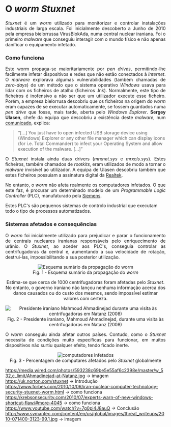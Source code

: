 
# O *worm Stuxnet*

<p align = "justify">
<i>Stuxnet</i> é um <i>worm</i> utilizado para monitorizar e controlar instalações industriais de larga escala. Foi inicialmente descoberto a Junho de 2010 pela empresa bielorrussa VirusBlokAda, numa central nuclear iraniana. Foi o primeiro <i>malware</i> que conseguiu interagir com o mundo físico e não apenas danificar o equipamento infetado.
</p>

### Como funciona

<p align = "justify">
Este worm propaga-se maioritariamente por <i>pen drives</i>, permitindo-lhe facilmente infetar dispositivos e redes que não estão conectados à <i>Internet</i>. O <i>malware</i> explorava algumas vulnerabilidades (também chamadas de <i>zero-days</i>) de um método que o sistema operativo <i>Windows</i> usava para lidar com os ficheiros de atalho (ficheiros .lnk). Normalmente, este tipo de ficheiros é inofensivo a não ser que um utilizador execute esse ficheiro. Porém, a empresa bielorrusa descobriu que os ficheiros na origem do <i>worm</i> eram capazes de se executar automaticamente, se fossem guardados numa <i>pen drive</i> que fosse, mais tarde, aberta pelo <i>Windows Explorer</i>. <b>Sergey Ulasen</b>, chefe da equipa que descobriu a existência deste <i>malware</i>, num <a href=http://anti-virus.by/en/tempo.shtml> comunicado</a>, explica:
</p>

> “[...] You just have to open infected USB storage device using (Windows) Explorer or any other file manager which can display icons (for i.e. Total Commander) to infect your Operating System and allow execution of the malware. [...]”

<p align = "justify">
O <i>Stuxnet</i> instala ainda duas drivers (<i>mrxnet.sys</i> e <i>mrxcls.sys</i>). Estes ficheiros, também chamados de <i>rootkits</i>, eram utilizados de modo a tornar o <i>malware</i> invisível ao utilizador. A equipa de Ulasen descobriu também que estes ficheiros possuiam a assinatura digital da <a href=http://www.realtek.com/> Realtek</a>.
</p>

<p align = "justify">
No entanto, o <i>worm</i> não afeta realmente os computadores infetados. O que este faz, é procurar um determinado modelo de um <i>Programmable Logic Controller</i> (PLC), manufaturado pela <a href=https://www.siemens.com/global/en/home.html> Siemens</a>.
</p>

Estes PLC's são pequenos sistemas de controlo industrial que executam todo o tipo de processos automatizados.

### Sistemas afetados e consequências

<p align = "justify">
O <i>worm</i> foi inicialmente utilizado para prejudicar e parar o funcionamento de centrais nucleares iranianas responsáveis pelo enriquecimento de urânio. O <i>Stuxnet</i>, ao aceder aos PLC's, conseguia controlar as centrifugadoras da central e, aumentando a sua velocidade de rotação, destrui-las, impossibilitando a sua posterior utilização. 
  
<p align="center">
 <img src="http://www.extremetech.com/wp-content/uploads/2015/03/Stuxnet.jpg"  alt = "Esquema sumário da propagação do worm">
  <br>
  Fig. 1 - Esquema sumário da propagação do <i>worm</i>
</p>  

<p align="center">
Estima-se que cerca de 1000 centrifugadoras foram afetadas pelo <i>Stuxnet</i>. No entanto, o governo iraniano não lançou nenhuma informação acerca dos danos  causados ou do custo dos mesmos, sendo impossível estimar valores com certeza.
</p>

<p align="center">
 <img src="https://media.wired.com/photos/593238c69be5e55af6c2398e/master/w_532,c_limit/Ahmadinejad-at-Natanz.jpg"  alt = "Presidente iraniano Mahmoud Ahmadinejad durante uma visita às centrifugadoras em Natanz (2008)">
  <br>
  Fig. 2 - Presidente iraniano, Mahmoud Ahmadinejad, durante uma visita às centrifugadoras em Natanz (2008)
</p>

<p align="justify">
  O <i>worm</i> conseguiu ainda afetar outros países. Contudo, como o <i>Stuxnet</i> necessita de condições muito específicas para funcionar, em muitos dispositivos não surtiu qualquer efeito, tendo ficado inerte. 
</p>

<p align="center">
 <img src="http://www.symantec.com/content/en/us/global/images/threat_writeups/2010-071400-3123-99.1.jpg"  alt = "computadores infetados">
  <br>
  Fig. 3 - Percentagem de computares afetados pelo <i>Stuxnet</i> globalmente
</p>



https://media.wired.com/photos/593238c69be5e55af6c2398e/master/w_532,c_limit/Ahmadinejad-at-Natanz.jpg -> imagem
https://uk.norton.com/stuxnet -> Introdução
https://www.forbes.com/2010/10/06/iran-nuclear-computer-technology-security-stuxnet-worm.html -> como funciona
https://krebsonsecurity.com/2010/07/experts-warn-of-new-windows-shortcut-flaw/#more-4045 -> como funciona
https://www.youtube.com/watch?v=7g0pi4J8auQ -> Conclusão
http://www.symantec.com/content/en/us/global/images/threat_writeups/2010-071400-3123-99.1.jpg -> imagem
